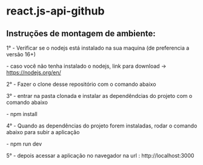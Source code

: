 # react.js-api-github

## Instruções de montagem de ambiente:

  1° -  Verificar se o nodejs está instalado na sua maquina (de preferencia a versão 16+)<p>
     - caso você não tenha instalado o nodejs, link para download -> https://nodejs.org/en/
  
  2° - Fazer o clone desse repositório com o comando abaixo
   
  3° - entrar na pasta clonada e instalar as dependêndcias do projeto com o comando abaixo<p>
     - npm install
  
  4° - Quando as dependências do projeto forem instaladas, rodar o comando abaixo para subir a aplicação<p>
     -  npm run dev
  
  5° - depois acessar a aplicação no navegador na url : http://localhost:3000
 
